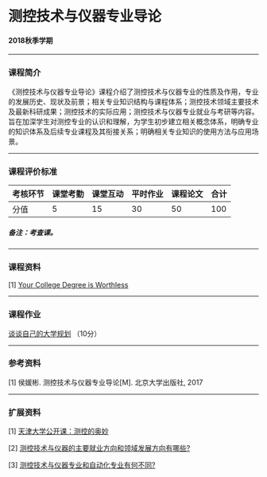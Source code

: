 # 测控技术与仪器专业导论 

#### 2018秋季学期

---

### 课程简介

《测控技术与仪器专业导论》课程介绍了测控技术与仪器专业的性质及作用，专业的发展历史、现状及前景；相关专业知识结构与课程体系；测控技术领域主要技术及最新科研成果；测控技术的实际应用；测控技术与仪器专业就业与考研等内容。旨在加深学生对测控专业的认识和理解，为学生初步建立相关概念体系，明确专业的知识体系及后续专业课程及其衔接关系；明确相关专业知识的使用方法与应用场景。

---

### 课程评价标准

|考核环节 | 课堂考勤 | 课堂互动 | 平时作业 | 课程论文 |合计|
|---|---|---|---|---|---|
|分值| 5| 15|30|50|100|



##### 备注：考查课。 

---

### 课程资料

[1] [Your College Degree is Worthless](http://www.liuchaos.cn/Mycourse/ItroAC/Materials/Your_College_Degree_is_Worthless.pdf)

---

### 课程作业

[谈谈自己的大学规划](homework/work_01.md) （10分）

---

### 参考资料

[1] 侯媛彬. 测控技术与仪器专业导论[M]. 北京大学出版社, 2017

---

### 扩展资料

[1] [天津大学公开课：测控的奥妙](http://open.163.com/special/cuvocw/cekongaomi.html)

[2] [测控技术与仪器的主要就业方向和领域发展方向有哪些?](https://www.zhihu.com/question/20090395)

[3] [测控技术与仪器专业和自动化专业有何不同?](https://www.zhihu.com/question/276041425)
